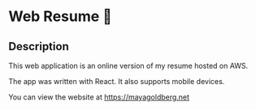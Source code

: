 # Web Resume :briefcase:
## Description
This web application is an online version of my resume hosted on AWS.

The app was written with React. It also supports mobile devices.

You can view the website at https://mayagoldberg.net
